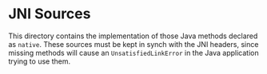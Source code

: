 JNI Sources
===========
This directory contains the implementation of those Java methods declared as `native`. These sources must be kept in synch with the JNI headers, since missing methods will cause an `UnsatisfiedLinkError` in the Java application trying to use them.
